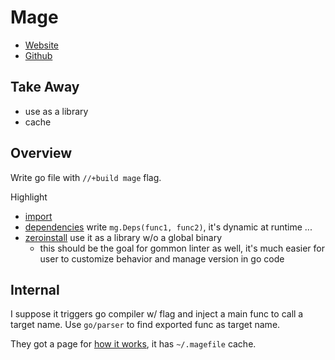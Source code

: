 # Mage

- [Website](https://magefile.org/)
- [Github](https://github.com/magefile/mage)

## Take Away

- use as a library
- cache

## Overview

Write go file with `//+build mage` flag. 

Highlight

- [import](https://magefile.org/importing/)
- [dependencies](https://magefile.org/dependencies/) write `mg.Deps(func1, func2)`, it's dynamic at runtime ...
- [zeroinstall](https://magefile.org/zeroinstall/) use it as a library w/o a global binary
  - this should be the goal for gommon linter as well, it's much easier for user to customize behavior and manage version in go code

## Internal

I suppose it triggers go compiler w/ flag and inject a main func to call a target name. Use `go/parser` to find exported func as target name.

They got a page for [how it works](https://magefile.org/howitworks/), it has `~/.magefile` cache.